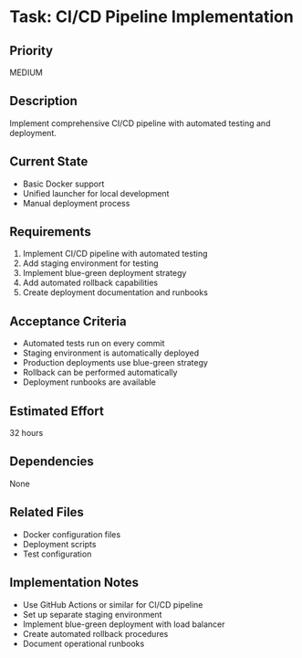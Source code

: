 # Task: CI/CD Pipeline Implementation

## Priority
MEDIUM

## Description
Implement comprehensive CI/CD pipeline with automated testing and deployment.

## Current State
- Basic Docker support
- Unified launcher for local development
- Manual deployment process

## Requirements
1. Implement CI/CD pipeline with automated testing
2. Add staging environment for testing
3. Implement blue-green deployment strategy
4. Add automated rollback capabilities
5. Create deployment documentation and runbooks

## Acceptance Criteria
- Automated tests run on every commit
- Staging environment is automatically deployed
- Production deployments use blue-green strategy
- Rollback can be performed automatically
- Deployment runbooks are available

## Estimated Effort
32 hours

## Dependencies
None

## Related Files
- Docker configuration files
- Deployment scripts
- Test configuration

## Implementation Notes
- Use GitHub Actions or similar for CI/CD pipeline
- Set up separate staging environment
- Implement blue-green deployment with load balancer
- Create automated rollback procedures
- Document operational runbooks